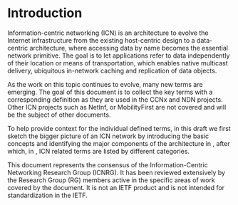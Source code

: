 # Introduction

Information-centric networking (ICN) is an architecture to evolve the Internet infrastructure from the existing host-centric design to a data-centric architecture, where accessing data by name becomes the essential network primitive. The goal is to let applications refer to data independently of their location or means of transportation, which enables native multicast delivery, ubiquitous in-network caching and replication of data objects.

As the work on this topic continues to evolve, many new terms are emerging. The goal of this document is to collect the key terms with a corresponding definition as they are used in the CCNx and NDN projects.  Other ICN projects such as NetInf<!-- [](#netinf) , XIA [](#xia) -->, or MobilityFirst <!-- [](#mobility-first) --> are not covered and will be the subject of other documents.

To help provide context for the individual defined terms, in this draft we first sketch the bigger picture of an ICN network by introducing the basic concepts and identifying the major components of the architecture in [](#a-sketch-of-the-big-picture-of-icn), after which, in [](#terms-by-category), ICN related terms are listed by different categories.

This document represents the consensus of the Information-Centric Networking Research Group (ICNRG).  It has been reviewed extensively by the Research Group (RG) members active in the specific areas of work covered by the document. It is not an IETF product and is not intended for standardization in the IETF.

